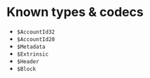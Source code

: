 # Known types & codecs



* `$AccountId32`
* `$AccountId20`
* `$Metadata`
* `$Extrinsic`
* `$Header`
* `$Block`
